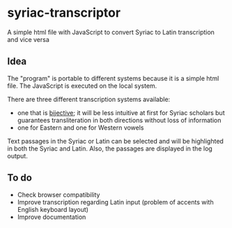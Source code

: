 # syriac-transcriptor
A simple html file with JavaScript to convert Syriac to Latin transcription and vice versa 

## Idea

The "program" is portable to different systems because it is a simple html file. The JavaScript is executed on the local system.

There are three different transcription systems available:

- one that is [bijective](https://en.wikipedia.org/wiki/Bijection); it will be less intuitive at first for Syriac scholars but guarantees transliteration in both directions without loss of information
- one for Eastern and one for Western vowels

Text passages in the Syriac or Latin can be selected and will be highlighted in both the Syriac and Latin. Also, the passages are displayed in the log output.

## To do

- Check browser compatibility
- Improve transcription regarding Latin input (problem of accents with English keyboard layout)
- Improve documentation